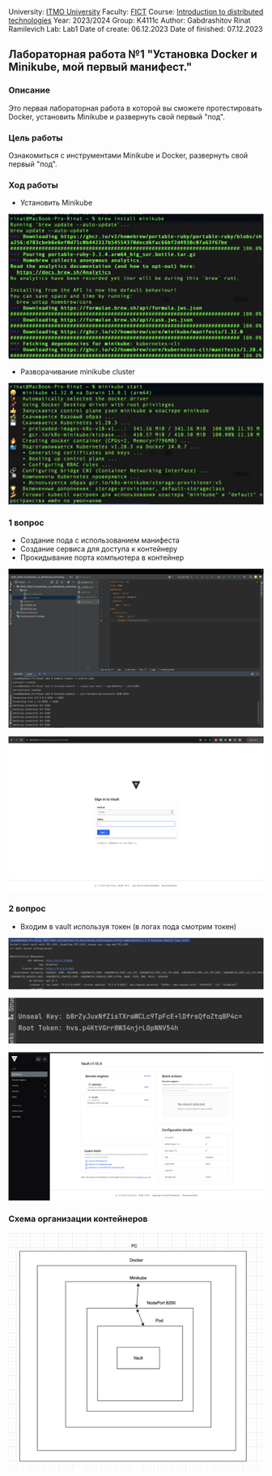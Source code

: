 University: [ITMO University](https://itmo.ru/ru/)
Faculty: [FICT](https://fict.itmo.ru)
Course: [Introduction to distributed technologies](https://github.com/itmo-ict-faculty/introduction-to-distributed-technologies)
Year: 2023/2024
Group: K4111c
Author: Gabdrashitov Rinat Ramilevich
Lab: Lab1
Date of create: 06.12.2023
Date of finished: 07.12.2023

## Лабораторная работа №1 "Установка Docker и Minikube, мой первый манифест."
### Описание
Это первая лабораторная работа в которой вы сможете протестировать Docker, установить Minikube и развернуть свой первый "под".

### Цель работы
Ознакомиться с инструментами Minikube и Docker, развернуть свой первый "под".

### Ход работы

- Установить Minikube

![install_minicube](screens/install_minikube.png)

- Разворачивание minikube cluster

![minicube_start](screens/minicube_start.png)

### 1 вопрос
- Создание пода с использованием манифеста
- Создание сервиса для доступа к контейнеру
- Прокидывание порта компьютера в контейнер

![create_service](screens/create_service.png)

![localhost](screens/localhost.png)

### 2 вопрос
- Входим в vault используя токен (в логах пода смотрим токен)

![check_token](screens/check_token_command.png)

![token](screens/token.png)

![app](screens/app_vault.png)

### Схема организации контейнеров

![schema](screens/schema.png)